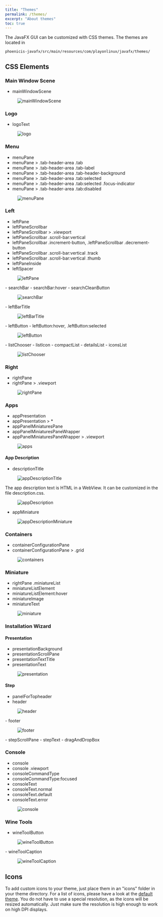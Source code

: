 ```yaml
---
title: "Themes"
permalink: /themes/
excerpt: "About themes"
toc: true
---
```


The JavaFX GUI can be customized with CSS themes. The themes are located in
```
phoenicis-javafx/src/main/resources/com/playonlinux/javafx/themes/
```

## CSS Elements

### Main Window Scene
- mainWindowScene
<figure>
  <img src="{{ '/assets/images/themes/mainWindowScene.png' | absolute_url }}" alt="mainWindowScene">
</figure>

### Logo
- logoText
<figure>
  <img src="{{ '/assets/images/themes/logo.png' | absolute_url }}" alt="logo">
</figure>

### Menu
- menuPane
- menuPane > .tab-header-area .tab
- menuPane > .tab-header-area .tab-label
- menuPane > .tab-header-area .tab-header-background
- menuPane > .tab-header-area .tab:selected
- menuPane > .tab-header-area .tab:selected .focus-indicator
- menuPane > .tab-header-area .tab:disabled
<figure>
  <img src="{{ '/assets/images/themes/menuPane.png' | absolute_url }}" alt="menuPane">
</figure>

### Left
- leftPane
- leftPaneScrollbar
- leftPaneScrollbar > .viewport
- leftPaneScrollbar .scroll-bar:vertical
- leftPaneScrollbar .increment-button, .leftPaneScrollbar .decrement-button
- leftPaneScrollbar .scroll-bar:vertical .track
- leftPaneScrollbar .scroll-bar:vertical .thumb
- leftPaneInside
- leftSpacer

<figure>
  <img src="{{ '/assets/images/themes/leftPane.png' | absolute_url }}" alt="leftPane">
</figure>
- searchBar
- searchBar:hover
- searchCleanButton

<figure>
  <img src="{{ '/assets/images/themes/searchBar.png' | absolute_url }}" alt="searchBar">
</figure>
- leftBarTitle

<figure>
  <img src="{{ '/assets/images/themes/leftBarTitle.png' | absolute_url }}" alt="leftBarTitle">
</figure>
- leftButton
- leftButton:hover, .leftButton:selected

<figure>
  <img src="{{ '/assets/images/themes/leftButton.png' | absolute_url }}" alt="leftButton">
</figure>
- listChooser
  - listIcon
  - compactList
  - detailsList
  - iconsList

<figure>
  <img src="{{ '/assets/images/themes/listChooser.png' | absolute_url }}" alt="listChooser">
</figure>

### Right
- rightPane
- rightPane > .viewport
<figure>
  <img src="{{ '/assets/images/themes/rightPane.png' | absolute_url }}" alt="rightPane">
</figure>

### Apps
- appPresentation
- appPresentation > *
- appPanelMiniaturesPane
- appPanelMiniaturesPaneWrapper
- appPanelMiniaturesPaneWrapper > .viewport
<figure>
  <img src="{{ '/assets/images/themes/apps.png' | absolute_url }}" alt="apps">
</figure>

#### App Description
- descriptionTitle
<figure>
  <img src="{{ '/assets/images/themes/appDescriptionTitle.png' | absolute_url }}" alt="appDescriptionTitle">
</figure>

The app description text is HTML in a WebView. It can be customized in the file description.css.
<figure>
  <img src="{{ '/assets/images/themes/appDescription.png' | absolute_url }}" alt="appDescription">
</figure>

- appMiniature
<figure>
  <img src="{{ '/assets/images/themes/appDescriptionMiniature.png' | absolute_url }}" alt="appDescriptionMiniature">
</figure>

### Containers
- containerConfigurationPane
- containerConfigurationPane > .grid
<figure>
  <img src="{{ '/assets/images/themes/containers.png' | absolute_url }}" alt="containers">
</figure>

### Miniature
- rightPane .miniatureList
- miniatureListElement
- miniatureListElement:hover
- miniatureImage
- miniatureText
<figure>
  <img src="{{ '/assets/images/themes/miniature.png' | absolute_url }}" alt="miniature">
</figure>

### Installation Wizard
#### Presentation
- presentationBackground
- presentationScrollPane
- presentationTextTitle
- presentationText
<figure>
  <img src="{{ '/assets/images/themes/presentation.png' | absolute_url }}" alt="presentation">
</figure>


#### Step
- panelForTopheader
- header
<figure>
  <img src="{{ '/assets/images/themes/header.png' | absolute_url }}" alt="header">
</figure>
- footer
<figure>
  <img src="{{ '/assets/images/themes/footer.png' | absolute_url }}" alt="footer">
</figure>
- stepScrollPane
- stepText
- dragAndDropBox

### Console
- console
- console .viewport
- consoleCommandType
- consoleCommandType:focused
- consoleText
- consoleText.normal
- consoleText.default
- consoleText.error
<figure>
  <img src="{{ '/assets/images/themes/console.png' | absolute_url }}" alt="console">
</figure>

### Wine Tools
- wineToolButton
<figure>
  <img src="{{ '/assets/images/themes/wineToolButton.png' | absolute_url }}" alt="wineToolButton">
</figure>
- wineToolCaption
<figure>
  <img src="{{ '/assets/images/themes/wineToolCaption.png' | absolute_url }}" alt="wineToolCaption">
</figure>

## Icons
To add custom icons to your theme, just place them in an "icons" folder in your theme directory. For a list of icons, please have a look at the [default theme](https://github.com/PlayOnLinux/POL-POM-5/tree/master/phoenicis-javafx/src/main/resources/org/phoenicis/javafx/themes/default). You do not have to use a special resolution, as the icons will be resized automatically. Just make sure the resolution is high enough to work on high DPI displays.
